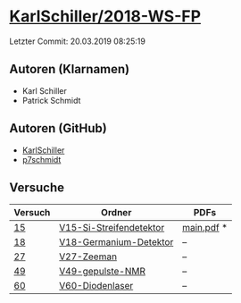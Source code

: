 # [KarlSchiller/2018-WS-FP](https://github.com/KarlSchiller/2018-WS-FP)

Letzter Commit: 20.03.2019 08:25:19

## Autoren (Klarnamen)
- Karl Schiller
- Patrick Schmidt

## Autoren (GitHub)
- [KarlSchiller](https://github.com/KarlSchiller)
- [p7schmidt](https://github.com/p7schmidt)

## Versuche

|       Versuch        |                                                 Ordner                                                  |                                                                            PDFs                                                                             |
|----------------------|---------------------------------------------------------------------------------------------------------|-------------------------------------------------------------------------------------------------------------------------------------------------------------|
|[15](../../versuch/15)|[V15-Si-Streifendetektor](https://github.com/KarlSchiller/2018-WS-FP/tree/master/V15-Si-Streifendetektor)|[main.pdf](https://docs.google.com/viewer?url=https://raw.githubusercontent.com/NicoWeio/awesome-ap-pdfs/main/KarlSchiller%E2%88%952018-WS-FP/15/main.pdf) \*|
|[18](../../versuch/18)|[V18-Germanium-Detektor](https://github.com/KarlSchiller/2018-WS-FP/tree/master/V18-Germanium-Detektor)  |–                                                                                                                                                            |
|[27](../../versuch/27)|[V27-Zeeman](https://github.com/KarlSchiller/2018-WS-FP/tree/master/V27-Zeeman)                          |–                                                                                                                                                            |
|[49](../../versuch/49)|[V49-gepulste-NMR](https://github.com/KarlSchiller/2018-WS-FP/tree/master/V49-gepulste-NMR)              |–                                                                                                                                                            |
|[60](../../versuch/60)|[V60-Diodenlaser](https://github.com/KarlSchiller/2018-WS-FP/tree/master/V60-Diodenlaser)                |–                                                                                                                                                            |
